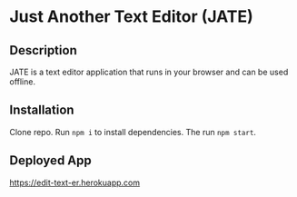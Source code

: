 # Just Another Text Editor (JATE)

## Description
JATE is a text editor application that runs in your browser and can be used offline.

## Installation
Clone repo. 
Run `npm i` to install dependencies.
The run `npm start`.

## Deployed App
https://edit-text-er.herokuapp.com